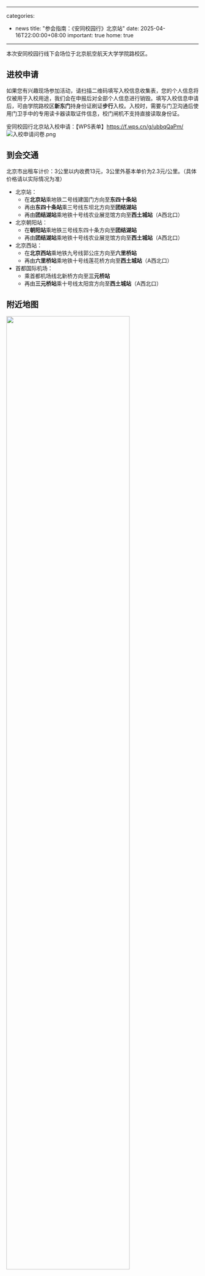 
---
categories:
  - news
title: "参会指南：《安同校园行》北京站"
date: 2025-04-16T22:00:00+08:00
important: true
home: true
---
 
本次安同校园行线下会场位于北京航空航天大学学院路校区。

## 进校申请

如果您有兴趣现场参加活动，请扫描二维码填写入校信息收集表，您的个人信息将仅被用于入校用途，我们会在申报后对全部个人信息进行销毁。填写入校信息申请后，可由学院路校区**新东门**持身份证刷证**步行**入校。入校时，需要与门卫沟通后使用门卫手中的专用读卡器读取证件信息，校门闸机不支持直接读取身份证。

安同校园行北京站入校申请：【WPS表单】https://f.wps.cn/g/ubbqQaPm/
![入校申请问卷.png](/assets/news/aosc-buaa-1.png)

## 到会交通

北京市出租车计价：3公里以内收费13元，3公里外基本单价为2.3元/公里。（具体价格请以实际情况为准）

- 北京站：
  - 在**北京站**乘地铁二号线建国门方向至**东四十条站**
  - 再由**东四十条站**乘三号线东坝北方向至**团结湖站**
  - 再由**团结湖站**乘地铁十号线农业展览馆方向至**西土城站**（A西北口）
- 北京朝阳站：
  - 在**朝阳站**乘地铁三号线东四十条方向至**团结湖站**
  - 再由**团结湖站**乘地铁十号线农业展览馆方向至**西土城站**（A西北口）
- 北京西站：
  - 在**北京西站**乘地铁九号线郭公庄方向至**六里桥站**
  - 再由**六里桥站**乘地铁十号线莲花桥方向至**西土城站**（A西北口）
- 首都国际机场：
  - 乘首都机场线北新桥方向至**三元桥站**
  - 再由**三元桥站**乘十号线太阳宫方向至**西土城站**（A西北口）

## 附近地图

<img src="/assets/news/aosc-buaa-2.png" style="width: 80%">

## 前往会场

会场位于北京航空航天大学学院路校区 主M楼 401 教室，建议从校区**新东门**刷身份证入校，详情如图：

需要格外注意的是，“新东门” 与 “东门” 是不同的门，“新主楼” 与 “主楼” 是不同的楼，“主M楼” 与 “主楼” 直接相连。

![入校路线.png](/assets/news/aosc-buaa-3.png)

## 校内用餐

**请注意：校内大多数食堂仅支持校园卡就餐**。北区食堂楼二、三楼，东区食堂楼（即学二食堂楼）三楼支持微信支付。在前往食堂途中，如需出门，请与门卫沟通告知参会者为刷身份证入校方可放行。

![就餐地点.png](/assets/news/aosc-buaa-4.png)

相关食堂开餐时间如下表：

![各食堂开放时间.png](/assets/news/aosc-buaa-5.png)

## 校区完整地图

![学院路校区平面图.png](/assets/news/aosc-buaa-6.png)
